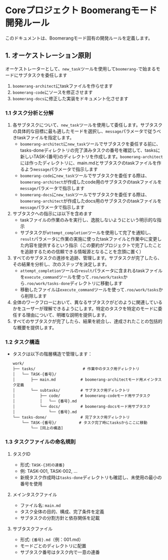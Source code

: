 # Coreプロジェクト Boomerangモード開発ルール

このドキュメントは、Boomerangモード固有の開発ルールを定義します。

## 1. オーケストレーション原則
オーケストレーターとして、`new_task`ツールを使用して`boomerang-`で始まるモードにサブタスクを委任します
1. `boomerang-architect`にtaskファイルを作らせます
2. `boomerang-code`にソースを修正させます
3. `boomerang-docs`に修正した実装をドキュメント化させます

### 1.1 タスク分析と分解
1. 各サブタスクについて、`new_task`ツールを使用して委任します。サブタスクの具体的な目標に最も適したモードを選択し、`message`パラメータで従うべきtaskファイルを指定します。
    * `boomerang-architect`に`new_task`ツールでサブタスクを委任する前に、tasks-doneディレクトリの完了済みタスクの番号を確認して、tasksに新しいTASK-{番号}のディレクトリを作成します。`boomerang-architect`には作ったディレクトリに、main.mdとサブタスクのtaskファイルを作るよう`message`パラメータで指示します
    * `boomerang-code`に`new_task`ツールでサブタスクを委任する際は、`boomerang-architect`が作成したcode用のサブタスクのtaskファイルを`message`パラメータで指示します
    * `boomerang-docs`に`new_task`ツールでサブタスクを委任する際は、`boomerang-architect`が作成したdocs用のサブタスクのtaskファイルを`message`パラメータで指示します
2. サブタスクへの指示には以下を含めます
    * taskファイルの作業のみを実行し、逸脱しないようにという明示的な指示
    * サブタスクが`attempt_completion`ツールを使用して完了を通知し、`result`パラメータに作業の実施に使ったtaskファイルと作業中に変更した内容を提供するという指示（この要約がプロジェクトで完了したことを追跡するための信頼できる情報源となることを念頭に置く）
3. すべてのサブタスクの進捗を追跡、管理します。サブタスクが完了したら、その結果を分析し、次のステップを決定します。
    * `attempt_completion`ツールの`result`パラメータに含まれるtaskファイルを`execute_command`ツールを使って`.roo/work/tasks`から`.roo/work/tasks-done`ディレクトリに移動します
    * 移動したファイルは`execute_command`ツールを使って`.roo/work/tasks`から削除します
4. 全体のワークフローにおいて、異なるサブタスクがどのように関連しているかをユーザーが理解できるようにします。特定のタスクを特定のモードに委任する理由について、明確な説明を提供します。
5. すべてのサブタスクが完了したら、結果を統合し、達成されたことの包括的な概要を提供します。

### 1.2 タスク構造

- タスクは以下の階層構造で管理します：
  ```
  work/
  ├── tasks/                     # 作業中のタスク用ディレクトリ
  │   └── TASK-{番号}/          
  │       ├── main.md           # boomerang-architectモード用メインタスク定義
  │       └── subtasks/         # サブタスク用ディレクトリ
  │           ├── code/         # boomerang-codeモード用サブタスク
  │           │   └── {番号}.md 
  │           └── docs/         # boomerang-docsモード用サブタスク
  │               └── {番号}.md
  └── tasks-done/               # 完了タスク用ディレクトリ
      └── TASK-{番号}/          # タスク完了時にtasksからここに移動
          └── [同上の構造]
  ```

### 1.3 タスクファイルの命名規則

1. タスクID
   - 形式: `TASK-{3桁の連番}`
   - 例: TASK-001, TASK-002, ...
   - 新規タスク作成時は`tasks-done`ディレクトリも確認し、未使用の最小の番号を使用

2. メインタスクファイル
   - ファイル名: `main.md`
   - タスク全体の目的、構成、完了条件を定義
   - サブタスクの分割方針と依存関係を記載

3. サブタスクファイル
   - 形式: `{番号}.md`（例：001.md）
   - モードごとのディレクトリに配置
   - サブタスク番号はタスク内で一意の連番
